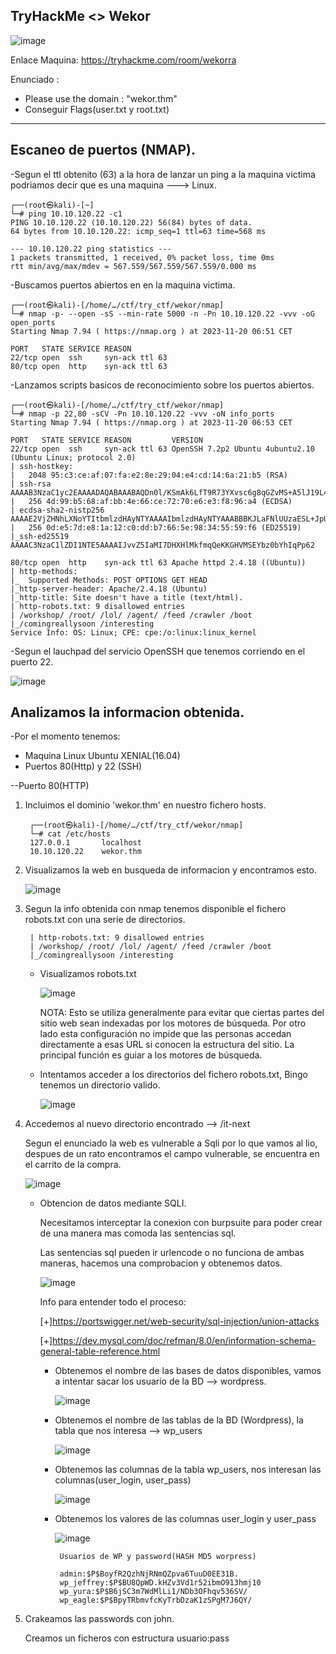 ## TryHackMe  <> Wekor

![image](https://github.com/Esevka/CTF/assets/139042999/349efd0d-9794-4836-9ee1-99a485f9715d)

Enlace Maquina: https://tryhackme.com/room/wekorra

Enunciado : 
  - Please use the domain : "wekor.thm"
  - Conseguir Flags(user.txt y root.txt)
---

## Escaneo de puertos (NMAP).

-Segun el ttl obtenito (63) a la hora de lanzar un ping a la maquina victima podriamos decir que es una maquina ---> Linux.

    ┌──(root㉿kali)-[~]
    └─# ping 10.10.120.22 -c1                                             
    PING 10.10.120.22 (10.10.120.22) 56(84) bytes of data.
    64 bytes from 10.10.120.22: icmp_seq=1 ttl=63 time=568 ms
    
    --- 10.10.120.22 ping statistics ---
    1 packets transmitted, 1 received, 0% packet loss, time 0ms
    rtt min/avg/max/mdev = 567.559/567.559/567.559/0.000 ms
    
-Buscamos puertos abiertos en en la maquina victima.

    ┌──(root㉿kali)-[/home/…/ctf/try_ctf/wekor/nmap]
    └─# nmap -p- --open -sS --min-rate 5000 -n -Pn 10.10.120.22 -vvv -oG open_ports
    Starting Nmap 7.94 ( https://nmap.org ) at 2023-11-20 06:51 CET
    
    PORT   STATE SERVICE REASON
    22/tcp open  ssh     syn-ack ttl 63
    80/tcp open  http    syn-ack ttl 63

-Lanzamos scripts basicos de reconocimiento sobre los puertos abiertos.

    ┌──(root㉿kali)-[/home/…/ctf/try_ctf/wekor/nmap]
    └─# nmap -p 22,80 -sCV -Pn 10.10.120.22 -vvv -oN info_ports                                                              
    Starting Nmap 7.94 ( https://nmap.org ) at 2023-11-20 06:53 CET
    
    PORT   STATE SERVICE REASON         VERSION
    22/tcp open  ssh     syn-ack ttl 63 OpenSSH 7.2p2 Ubuntu 4ubuntu2.10 (Ubuntu Linux; protocol 2.0)
    | ssh-hostkey: 
    |   2048 95:c3:ce:af:07:fa:e2:8e:29:04:e4:cd:14:6a:21:b5 (RSA)
    | ssh-rsa AAAAB3NzaC1yc2EAAAADAQABAAABAQDn0l/KSmAk6LfT9R73YXvsc6g8qGZvMS+A5lJ19L4G5xbhSpCoEN0kBEZZQfI80sEU7boAfD0/VcdFhURkPxDUdN1wN7a/4alpMMMKf2ey0tpnWTn9nM9JVVI9rloaiD8nIuLesjigq+eEQCaEijfArUtzAJpESwRHrtm2OWTJ+PYNt1NDIbQm1HJHPasD7Im/wW6MF04mB04UrTwhWBHV4lziH7Rk8DYOI1xxfzz7J8bIatuWaRe879XtYA0RgepMzoXKHfLXrOlWJusPtMO2x+ATN2CBEhnNzxiXq+2In/RYMu58uvPBeabSa74BthiucrdJdSwobYVIL27kCt89
    |   256 4d:99:b5:68:af:bb:4e:66:ce:72:70:e6:e3:f8:96:a4 (ECDSA)
    | ecdsa-sha2-nistp256 AAAAE2VjZHNhLXNoYTItbmlzdHAyNTYAAAAIbmlzdHAyNTYAAABBBKJLaFNlUUzaESL+JpUKy/u7jH4OX+57J/GtTCgmoGOg4Fh8mGqS8r5HAgBMg/Bq2i9OHuTMuqazw//oQtRYOhE=
    |   256 0d:e5:7d:e8:1a:12:c0:dd:b7:66:5e:98:34:55:59:f6 (ED25519)
    |_ssh-ed25519 AAAAC3NzaC1lZDI1NTE5AAAAIJvvZ5IaMI7DHXHlMkfmqQeKKGHVMSEYbz0bYhIqPp62
    
    80/tcp open  http    syn-ack ttl 63 Apache httpd 2.4.18 ((Ubuntu))
    | http-methods: 
    |_  Supported Methods: POST OPTIONS GET HEAD
    |_http-server-header: Apache/2.4.18 (Ubuntu)
    |_http-title: Site doesn't have a title (text/html).
    | http-robots.txt: 9 disallowed entries 
    | /workshop/ /root/ /lol/ /agent/ /feed /crawler /boot 
    |_/comingreallysoon /interesting
    Service Info: OS: Linux; CPE: cpe:/o:linux:linux_kernel

-Segun el lauchpad del servicio OpenSSH que tenemos corriendo en el puerto 22.

![image](https://github.com/Esevka/CTF/assets/139042999/e70d53c7-7b2d-49b8-9994-71e67f6ab05f)


## Analizamos la informacion obtenida.

-Por el momento tenemos:

  - Maquina Linux Ubuntu XENIAL(16.04)
  - Puertos 80(Http) y 22 (SSH)

--Puerto 80(HTTP)

  1) Incluimos el dominio 'wekor.thm' en nuestro fichero hosts.

          ┌──(root㉿kali)-[/home/…/ctf/try_ctf/wekor/nmap]
          └─# cat /etc/hosts                              
          127.0.0.1       localhost
          10.10.120.22    wekor.thm

  2) Visualizamos la web en busqueda de informacion y encontramos esto.

      ![image](https://github.com/Esevka/CTF/assets/139042999/ed54338e-091f-4234-a47e-b3a363163874)

  3) Segun la info obtenida con nmap tenemos disponible el fichero robots.txt con una serie de directorios.

          | http-robots.txt: 9 disallowed entries 
          | /workshop/ /root/ /lol/ /agent/ /feed /crawler /boot 
          |_/comingreallysoon /interesting

      - Visualizamos robots.txt

        ![image](https://github.com/Esevka/CTF/assets/139042999/e3e63b16-364f-42f5-a713-b8f2d89f8051)
    
        NOTA: Esto se utiliza generalmente para evitar que ciertas partes del sitio web sean indexadas por los motores de búsqueda.
        Por otro lado esta configuración no impide que las personas accedan directamente a esas URL si conocen la estructura del sitio. La principal función es guiar a los motores de búsqueda.

      - Intentamos acceder a los directorios del fichero robots.txt, Bingo tenemos un directorio valido.
        
        ![image](https://github.com/Esevka/CTF/assets/139042999/8a6d6d33-e36b-4bf3-91b6-689f2fa386fe)

  4) Accedemos al nuevo directorio encontrado --> /it-next

       Segun el enunciado la web es vulnerable a Sqli por lo que vamos al lio, despues de un rato encontramos el campo vulnerable, se encuentra en el carrito de la compra.

       ![image](https://github.com/Esevka/CTF/assets/139042999/bcc5f2fb-0c9a-4c9d-a306-f0996b2c3e9c)

     - Obtencion de datos mediante SQLI.

       Necesitamos interceptar la conexion con burpsuite para poder crear de una manera mas comoda las sentencias sql.

       Las sentencias sql pueden ir urlencode o no funciona de ambas maneras, hacemos una comprobacion y obtenemos datos.

       ![image](https://github.com/Esevka/CTF/assets/139042999/4a5c3621-426d-46aa-85cb-de13c8945697)

       Info para entender todo el proceso:
       
       [+]https://portswigger.net/web-security/sql-injection/union-attacks
       
       [+]https://dev.mysql.com/doc/refman/8.0/en/information-schema-general-table-reference.html

       - Obtenemos el nombre de las bases de datos disponibles, vamos a intentar sacar los usuario de la BD --> wordpress.
      
         ![image](https://github.com/Esevka/CTF/assets/139042999/fda789a6-03c8-4450-a595-c4693afb8093)

       - Obtenemos el nombre de las tablas de la BD (Wordpress), la tabla que nos interesa --> wp_users
      
         ![image](https://github.com/Esevka/CTF/assets/139042999/5f497c9d-1bd7-4406-989c-44c1dd46ad19)

       - Obtenemos las columnas de la tabla wp_users, nos interesan las columnas(user_login, user_pass)

         ![image](https://github.com/Esevka/CTF/assets/139042999/104f8f87-e673-4d13-853e-9ad73a7d3ec9)

       - Obtenemos los valores de las columnas user_login y user_pass

         ![image](https://github.com/Esevka/CTF/assets/139042999/3dfdff14-e73a-48c3-a7a7-e3c065334dfd)

              Usuarios de WP y password(HASH MD5 worpress)
         
              admin:$P$BoyfR2QzhNjRNmQZpva6TuuD0EE31B.
              wp_jeffrey:$P$BU8QpWD.kHZv3Vd1r52ibmO913hmj10
              wp_yura:$P$B6jSC3m7WdMlLi1/NDb3OFhqv536SV/
              wp_eagle:$P$BpyTRbmvfcKyTrbDzaK1zSPgM7J6QY/

  5) Crakeamos las passwords con john.

     Creamos un ficheros con estructura usuario:pass 
         




         
      
         

       



       

     






    
                          

  


